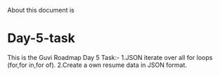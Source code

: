 About this document is
# Day-5-task
This is the Guvi Roadmap Day 5 Task:-
1.JSON iterate over all for loops (for,for in,for of).
2.Create a own resume data in JSON format.
